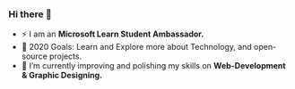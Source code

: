 ### Hi there 👋

<!--
**ShahzainAhmed/ShahzainAhmed** is a ✨ _special_ ✨ repository because its `README.md` (this file) appears on your GitHub profile.

Here are some ideas to get you started:

- 🔭 I’m currently working on ...
- 🌱 I’m currently learning ...
- 👯 I’m looking to collaborate on ...
- 🤔 I’m looking for help with ...
- 💬 Ask me about ...
- 📫 How to reach me: ...
- 😄 Pronouns: ...
- ⚡ Fun fact: ...
-->
- ⚡ I am an <b> Microsoft Learn Student Ambassador.</b>
- 🥅 2020 Goals: Learn and Explore more about Technology, and open-source projects.
- 🌱 I’m currently improving and polishing my skills on <b> Web-Development & Graphic Designing.</b>
